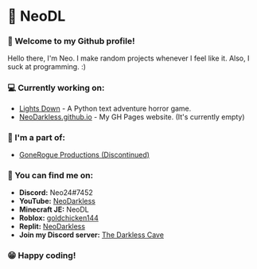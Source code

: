 # 🎩 NeoDL
### 👋 Welcome to my Github profile!

Hello there, I'm Neo. I make random projects whenever I feel like it. Also, I suck at programming. :)

### 💻 Currently working on:
- [Lights Down](https://github.com/NeoDarkless/LightsDown) - A Python text adventure horror game.
- [NeoDarkless.github.io](https://neodarkless.github.io) - My GH Pages website. (It's currently empty)

### 👥 I'm a part of:
- [GoneRogue Productions (Discontinued)](https://github.com/GoneRogueProductions)

### 💬 You can find me on:
- **Discord:** Neo24#7452
- **YouTube:** [NeoDarkless](https://www.youtube.com/@neodarkless)
- **Minecraft JE:** NeoDL
- **Roblox:** [goldchicken144](https://web.roblox.com/users/963333948/profile)
- **Replit:** [NeoDarkless](https://replit.com/@NeoDarkless)
- **Join my Discord server:** [The Darkless Cave](https://discord.gg/wVxDspyPBe)

### 😁 Happy coding!
<!---
NeoDarkless/NeoDarkless is a ✨ special ✨ repository because its `README.md` (this file) appears on your GitHub profile.
You can click the Preview link to take a look at your changes.
--->
